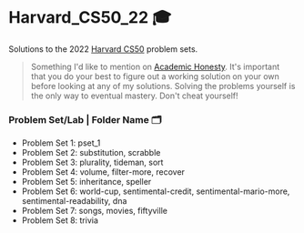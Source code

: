 # Harvard_CS50_22 🎓

Solutions to the 2022 [Harvard CS50](https://pll.harvard.edu/course/cs50-introduction-computer-science?delta=0) problem sets.

> Something I'd like to mention on [Academic Honesty](https://cs50.harvard.edu/x/2020/honesty/). It's important that you do your best to figure out a         working solution on your own before looking at any of my solutions. Solving the problems yourself is the only way to eventual mastery. Don't cheat         yourself!

### Problem Set/Lab | Folder Name 🗂️

-  Problem Set 1: pset_1 
-  Problem Set 2: substitution, scrabble
-  Problem Set 3: plurality, tideman, sort
-  Problem Set 4: volume, filter-more, recover
-  Problem Set 5: inheritance, speller
-  Problem Set 6: world-cup, sentimental-credit, sentimental-mario-more, sentimental-readability, dna
-  Problem Set 7: songs, movies, fiftyville
-  Problem Set 8: trivia
